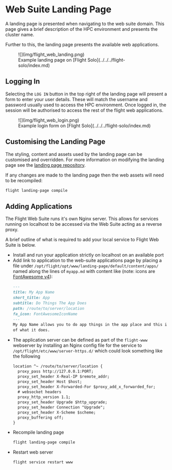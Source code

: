 # Web Suite Landing Page

A landing page is presented when navigating to the web suite domain. This page gives a brief description of the HPC environment and presents the cluster name. 

Further to this, the landing page presents the available web applications. 

<figure markdown>
  ![](img/flight_web_landing.png)
  <figcaption markdown>Example landing page on [Flight Solo](../../../flight-solo/index.md)</figcaption>
</figure>

## Logging In

Selecting the `LOG IN` button in the top right of the landing page will present a form to enter your user details. These will match the username and password usually used to access the HPC environment. Once logged in, the session will be authorised to access the rest of the flight web applications.

<figure markdown>
  ![](img/flight_web_login.png)
  <figcaption markdown>Example login form on [Flight Solo](../../../flight-solo/index.md)</figcaption>
</figure>

## Customising the Landing Page

The styling, content and assets used by the landing page can be customised and overridden. For more information on modifying the landing page see the [landing page repository](https://github.com/openflighthpc/flight-landing-page#configuration). 

If any changes are made to the landing page then the web assets will need to be recompiled:
```bash
flight landing-page compile
```

## Adding Applications

The Flight Web Suite runs it's own Nginx server. This allows for services running on localhost to be accessed via the Web Suite acting as a reverse proxy. 

A brief outline of what is required to add your local service to Flight Web Suite is below.

- Install and run your application strictly on localhost on an available port
- Add link to application to the web-suite applications page by placing a file under `/opt/flight/opt/www/landing-page/default/content/apps/` named along the lines of `myapp.md` with content like (note: icons are [FontAwesome v4](https://fontawesome.com/v4/icons/)):
	```markdown
	---
	title: My App Name
	short_title: App
	subtitle: Do Things The App Does
	path: /route/to/server/location
	fa_icon: FontAwesomeIconName
	---
	My App Name allows you to do app things in the app place and this is the description
	of what it does.
	```
- The application server can be defined as part of the `flight-www` webserver by installing an Nginx config file for the service to `/opt/flight/etc/www/server-https.d/` which could look something like the following
	```nginx
	location ^~ /route/to/server/location {
	  proxy_pass http://127.0.0.1:PORT;
	  proxy_set_header X-Real-IP $remote_addr;
	  proxy_set_header Host $host;
	  proxy_set_header X-Forwarded-For $proxy_add_x_forwarded_for;
	  # websocket headers
	  proxy_http_version 1.1;
	  proxy_set_header Upgrade $http_upgrade;
	  proxy_set_header Connection "Upgrade";
	  proxy_set_header X-Scheme $scheme;
	  proxy_buffering off;
	}
	```
- Recompile landing page
	```bash
	flight landing-page compile
	```
- Restart web server
	```bash
	flight service restart www
	```
